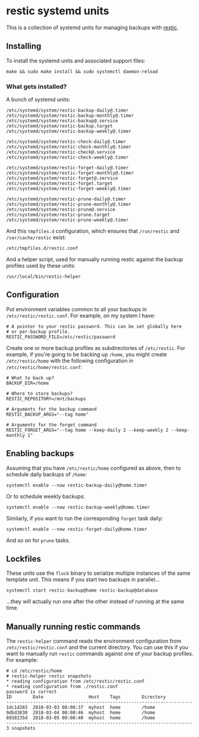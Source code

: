 # restic systemd units

This is a collection of systemd units for managing backups with
[restic][].

[restic]: https://restic.net/

## Installing

To install the systemd units and associated support files:

    make && sudo make install && sudo systemctl daemon-reload

### What gets installed?

A bunch of systemd units:

    /etc/systemd/system/restic-backup-daily@.timer
    /etc/systemd/system/restic-backup-monthly@.timer
    /etc/systemd/system/restic-backup@.service
    /etc/systemd/system/restic-backup.target
    /etc/systemd/system/restic-backup-weekly@.timer

    /etc/systemd/system/restic-check-daily@.timer
    /etc/systemd/system/restic-check-monthly@.timer
    /etc/systemd/system/restic-check@.service
    /etc/systemd/system/restic-check-weekly@.timer
    
    /etc/systemd/system/restic-forget-daily@.timer
    /etc/systemd/system/restic-forget-monthly@.timer
    /etc/systemd/system/restic-forget@.service
    /etc/systemd/system/restic-forget.target
    /etc/systemd/system/restic-forget-weekly@.timer
    
    /etc/systemd/system/restic-prune-daily@.timer
    /etc/systemd/system/restic-prune-monthly@.timer
    /etc/systemd/system/restic-prune@.service
    /etc/systemd/system/restic-prune.target
    /etc/systemd/system/restic-prune-weekly@.timer

And this `tmpfiles.d` configuration, which ensures that `/run/restic`
and `/var/cache/restic` exist:

    /etc/tmpfiles.d/restic.conf

And a helper script, used for manually running restic against the
backup profiles used by these units:

    /usr/local/bin/restic-helper

## Configuration

Put environment variables common to all your backups in
`/etc/restic/restic.conf`.  For example, on my system I have:

    # A pointer to your restic password. This can be set globally here
    # or per-backup profile.
    RESTIC_PASSWORD_FILE=/etc/restic/password

Create one or more backup profiles as subdirectories of `/etc/restic`.
For example, if you're going to be backing up `/home`, you might
create `/etc/restic/home` with the following configuration in
`/etc/restic/home/restic.conf`:

    # What to back up?
    BACKUP_DIR=/home

    # Where to store backups?
    RESTIC_REPOSITORY=/mnt/backups

    # Arguments for the backup command
    RESTIC_BACKUP_ARGS="--tag home"

    # Arguments for the forget command
    RESTIC_FORGET_ARGS="--tag home --keep-daily 2 --keep-weekly 2 --keep-monthly 1"

## Enabling backups

Assuming that you have `/etc/restic/home` configured as above, then to
schedule daily backups of `/home`:

    systemctl enable --now restic-backup-daily@home.timer

Or to schedule weekly backups:

    systemctl enable --now restic-backup-weekly@home.timer

Similarly, if you want to run the corresponding `forget` task daily:

    systemctl enable --now restic-forget-daily@home.timer

And so on for `prune` tasks.

## Lockfiles

These units use the `flock` binary to serialize multiple instances of
the same template unit.  This means if you start two backups in
parallel...

    systemctl start restic-backup@home restic-backup@database

...they will actually run one after the other instead of running
at the same time.

## Manually running restic commands

The `restic-helper` command reads the environment configuration from
`/etc/restic/restic.conf` and the current directory.  You can use this
if you want to manually run `restic` commands against one of your
backup profiles.  For example:

    # cd /etc/restic/home
    # restic-helper restic snapshots
    * reading configuration from /etc/restic/restic.conf
    * reading configuration from ./restic.conf
    password is correct
    ID        Date                 Host    Tags        Directory
    ----------------------------------------------------------------------
    1dc1d283  2018-03-03 00:00:37  myhost  home        /home
    9dbd3830  2018-03-04 00:00:46  myhost  home        /home
    8938235d  2018-03-05 00:00:40  myhost  home        /home
    ----------------------------------------------------------------------
    3 snapshots
